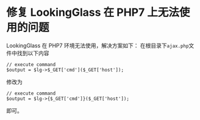 # 修复 LookingGlass 在 PHP7 上无法使用的问题

LookingGlass 在 PHP7 环境无法使用，解决方案如下：
在根目录下`ajax.php`文件中找到以下内容
```
// execute command
$output = $lg->$_GET['cmd']($_GET['host']);
```
修改为
```
// execute command
$output = $lg->{$_GET['cmd']}($_GET['host']);
```
即可。
